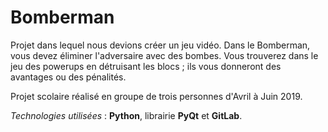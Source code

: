 # Bomberman

Projet dans lequel nous devions créer un jeu vidéo. Dans le Bomberman, vous devez éliminer l'adversaire avec des bombes. Vous trouverez dans le jeu des powerups en détruisant les blocs ; ils vous donneront des avantages ou des pénalités.

Projet scolaire réalisé en groupe de trois personnes d'Avril à Juin 2019. 

_Technologies utilisées_ : **Python**, librairie **PyQt** et **GitLab**.
